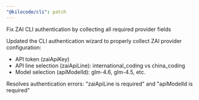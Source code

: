 ```yaml
---
"@kilocode/cli": patch
---
```


Fix ZAI CLI authentication by collecting all required provider fields

Updated the CLI authentication wizard to properly collect ZAI provider configuration:
- API token (zaiApiKey)
- API line selection (zaiApiLine): international_coding vs china_coding
- Model selection (apiModelId): glm-4.6, glm-4.5, etc.

Resolves authentication errors: "zaiApiLine is required" and "apiModelId is required"